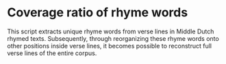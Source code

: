 # Coverage ratio of rhyme words

This script extracts unique rhyme words from verse lines in Middle Dutch rhymed texts. Subsequently, through reorganizing these rhyme words onto other positions inside verse lines, it becomes possible to reconstruct full verse lines of the entire corpus.
